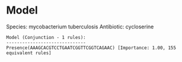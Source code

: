 
# Model

Species: mycobacterium tuberculosis
Antibiotic: cycloserine

```
Model (Conjunction - 1 rules):
------------------------------
Presence(AAAGCACGTCCTGAATCGGTTCGGTCAGAAC) [Importance: 1.00, 155 equivalent rules]

```

